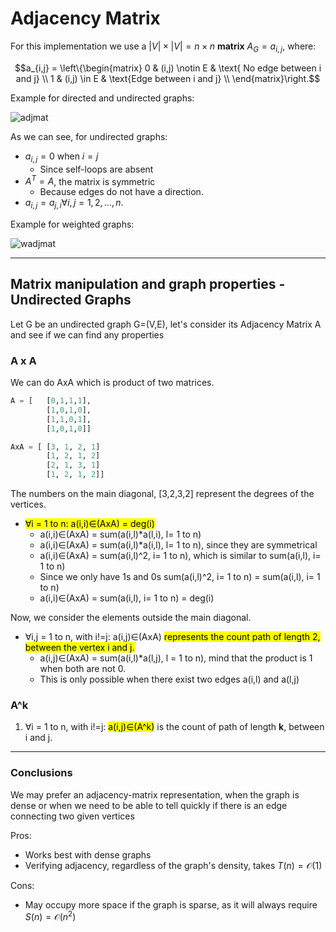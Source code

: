 # Adjacency Matrix
For this implementation we use a $|V| \times |V| = n \times n$ **matrix** $A_{G} = a_{i,j}$, where:

```math
a_{i,j} = 
\left\{\begin{matrix}
0 & (i,j) \notin E & \text{ No edge between i and j} \\
1 & (i,j) \in E & \text{Edge between i and j} \\
\end{matrix}\right.
```

Example for directed and undirected graphs:

![adjmat](https://github.com/PayThePizzo/DataStrutucures-Algorithms/blob/main/Resources/adjmat.png?raw=TRUE)

As we can see, for undirected graphs:
* $a_{i,j} = 0$ when $i = j$ 
  * Since self-loops are absent
* $A^{T} = A$, the matrix is symmetric 
  * Because edges do not have a direction. 
* $a_{i,j} = a_{j,i} \forall i,j = 1,2, \ldots, n$.

Example for weighted graphs:

![wadjmat](https://github.com/PayThePizzo/DataStrutucures-Algorithms/blob/main/Resources/wadjmat.png?raw=TRUE)

---

## Matrix manipulation and graph properties - Undirected Graphs
Let G be an undirected graph G=(V,E), let's consider its Adjacency Matrix A and see if we can find 
any properties 

### A x A
We can do AxA which is product of two matrices.

```python
A = [   [0,1,1,1],
        [1,0,1,0],
        [1,1,0,1],
        [1,0,1,0]]

AxA = [ [3, 1, 2, 1]
        [1, 2, 1, 2]
        [2, 1, 3, 1]
        [1, 2, 1, 2]]
```
The numbers on the main diagonal, [3,2,3,2] represent the degrees of the vertices.
* <mark>∀i = 1 to n: a(i,i)∈(AxA) = deg(i)</mark>
  * a(i,i)∈(AxA) = sum(a(i,l)*a(l,i), l= 1 to n) 
  * a(i,i)∈(AxA) = sum(a(i,l)*a(i,l), l= 1 to n), since they are symmetrical
  * a(i,i)∈(AxA) = sum(a(i,l)^2, i= 1 to n), which is similar to sum(a(i,l), i= 1 to n)
  * Since we only have 1s and 0s sum(a(i,l)^2, i= 1 to n) = sum(a(i,l), i= 1 to n)
  * a(i,i)∈(AxA) = sum(a(i,l), i= 1 to n) = deg(i)

Now, we consider the elements outside the main diagonal. 
* ∀i,j = 1 to n, with i!=j: a(i,j)∈(AxA) <mark>represents the count path of length 2, 
between the vertex i and j.</mark>
  * a(i,j)∈(AxA) = sum(a(i,l)*a(l,j), l = 1 to n), mind that the product is 1 when both are not 0.
  * This is only possible when there exist two edges a(i,l) and a(l,j) 
  
### A^k
1. ∀i = 1 to n, with i!=j: <mark>a(i,j)∈(A^k)</mark> is the count of path of length **k**, between i and j.

---

### Conclusions
We may prefer an adjacency-matrix representation, when the graph is dense or when we need to be able to tell quickly
if there is an edge connecting two given vertices

Pros: 
* Works best with dense graphs
* Verifying adjacency, regardless of the graph's density, takes $T(n) = \mathcal{O}(1)$ 

Cons:
* May occupy more space if the graph is sparse, as it will always require $S(n) = \mathcal{O}(n^{2})$